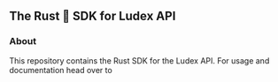 ## The Rust 🦀 SDK for Ludex API

### About

This repository contains the Rust SDK for the Ludex API.
For usage and documentation head over to 
